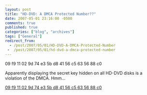 ```yaml
---
layout: post
title: "HD-DVD: A DMCA Protected Number??"
date: 2007-05-01 23:16:00 -0500
comments: true
published: true
categories: ["blog", "archives"]
tags: ["General"]
redirect_from: 
  - /post/2007/05/01/HD-DVD-A-DMCA-Protected-Number
 -  /post/2007/05/01/hd-dvd-a-dmca-protected-number
---
```

<!-- more -->
<P>09 f9 11 02 9d 74 e3 5b d8 41 56 c5 63 56 88 c0</P>
<P>Apparently displaying the secret key hidden on all HD-DVD disks is a violation of the DMCA. Hmm...</P>
<P><A href="http://www.google.com/search?q=%2209+f9+11+02+9d+74+e3+5b+d8+41+56+c5+63+56+88+c0%22&amp;hl=en&amp;start=10&amp;sa=N">09 f9 11 02 9d 74 e3 5b d8 41 56 c5 63 56 88 c0</A></P>
